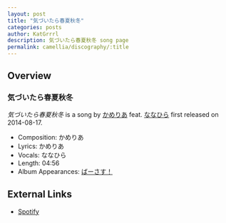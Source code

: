 ```yaml
---
layout: post
title: "気づいたら春夏秋冬"
categories: posts
author: KatGrrrl
description: 気づいたら春夏秋冬 song page
permalink: camellia/discography/:title
---
```


## Overview

### 気づいたら春夏秋冬

*気づいたら春夏秋冬* is a song by [かめりあ](/camellia) feat. [ななひら](#) first released on 2014-08-17.

* Composition: かめりあ
* Lyrics: かめりあ
* Vocals: ななひら
* Length: 04:56
* Album Appearances: [ばーさす！](<{% link postsInclude/_posts/camellia/albums/Versus/2023-12-06-Versus.md %}>)

## External Links

* [Spotify](https://open.spotify.com/track/6yl2lE3P1HgjGcg6TGhMNK?si=8eb8df5573e040c7)
